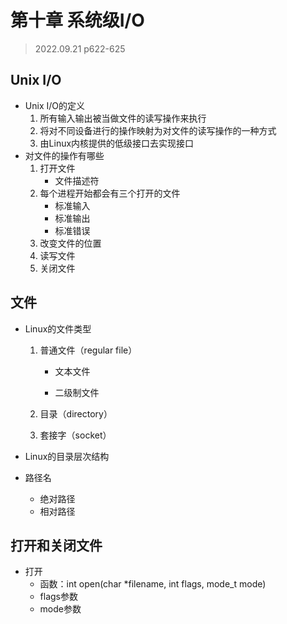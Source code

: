 # 第十章 系统级I/O

> 2022.09.21 p622-625

## Unix I/O

* Unix I/O的定义
  1. 所有输入输出被当做文件的读写操作来执行
  2. 将对不同设备进行的操作映射为对文件的读写操作的一种方式
  3. 由Linux内核提供的低级接口去实现接口
* 对文件的操作有哪些
  1. 打开文件
     * 文件描述符
  2. 每个进程开始都会有三个打开的文件
     * 标准输入
     * 标准输出
     * 标准错误
  3. 改变文件的位置
  4. 读写文件
  5. 关闭文件

## 文件

* Linux的文件类型

  1. 普通文件（regular file）

     * 文本文件

     * 二级制文件

  2. 目录（directory）
  3. 套接字（socket）

* Linux的目录层次结构
* 路径名
  * 绝对路径
  * 相对路径

## 打开和关闭文件

* 打开
  * 函数：int open(char *filename, int flags, mode_t mode)
  * flags参数
  * mode参数

